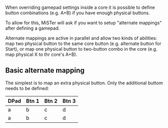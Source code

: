 When overriding gamepad settings inside a core it is possible to define button combinations (e.g. A+B) if you have enough physical buttons.

To allow for this, MiSTer will ask if you want to setup "alternate mappings" after defining a gamepad.

Alternate mappings are active in parallel and allow two kinds of abilities: map two physical button to the same core button (e.g. alternate button for Start), or map one physical button to two-button combo in the core (e.g. map physical X to thr core's A+B).

## Basic alternate mapping

The simplest is to map an extra physical button. Only the additional buttom needs to be defined:

| **DPad** | **Btn 1** | **Btn 2** | **Btn 3** |
|:----------|:----------|:----------|:----------|
|a|b|c|d|
|a|b|c|d|
